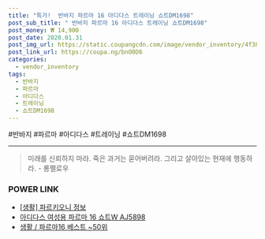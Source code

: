 ```yaml
--- 
title: "특가!  반바지 파르마 16 아디다스 트레이닝 쇼트DM1698" 
post_sub_title: " 반바지 파르마 16 아디다스 트레이닝 쇼트DM1698" 
post_money: ₩ 14,900 
post_date: 2020.01.31 
post_img_url: https://static.coupangcdn.com/image/vendor_inventory/4f38/bad9a8b2bc1f0bea8dd7da6aaba54ed59884d19d0332d93d83c62b42ca02.jpg 
post_link_url: https://coupa.ng/bnO0D6 
categories: 
  - vendor_inventory 
tags: 
  - 반바지 
  - 파르마 
  - 아디다스 
  - 트레이닝 
  - 쇼트DM1698 
--- 
```

  #반바지 #파르마 #아디다스 #트레이닝 #쇼트DM1698 
<hr> 

> 미래를 신뢰하지 마라. 죽은 과거는 묻어버려라. 그리고 살아있는 현재에 행동하라. - 롱펠로우 


### POWER LINK

* <a href="https://blog.naver.com/fasyy4321/221765343667" target="_blank"> [생활] 파르키오니 정보 </a>
* <a href="https://blog.naver.com/fasyy4321/221791286230" target="_blank">아디다스 여성용 파르마 16 쇼트W AJ5898</a>
* <a href="https://blog.naver.com/santokki14/221790885019" target="_blank">생활 / 파르마16 베스트 ~50위</a>
